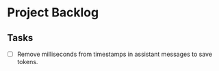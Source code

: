 # Project Backlog

## Tasks

- [ ] Remove milliseconds from timestamps in assistant messages to save tokens. 